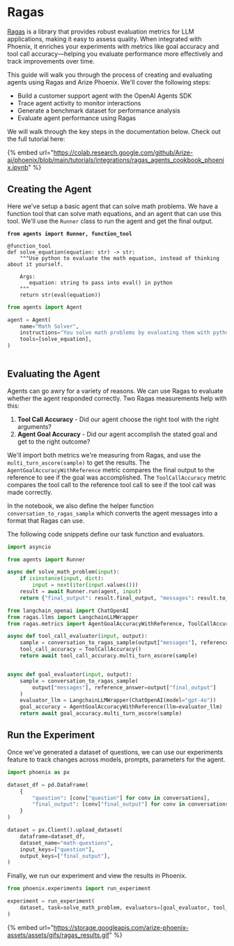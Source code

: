 # Ragas

[Ragas](https://docs.ragas.io/en/stable/) is a library that provides robust evaluation metrics for LLM applications, making it easy to assess quality. When integrated with Phoenix, it enriches your experiments with metrics like goal accuracy and tool call accuracy—helping you evaluate performance more effectively and track improvements over time.

This guide will walk you through the process of creating and evaluating agents using Ragas and Arize Phoenix. We'll cover the following steps:

* Build a customer support agent with the OpenAI Agents SDK
* Trace agent activity to monitor interactions
* Generate a benchmark dataset for performance analysis
* Evaluate agent performance using Ragas

We will walk through the key steps in the documentation below. Check out the full tutorial here:

{% embed url="https://colab.research.google.com/github/Arize-ai/phoenix/blob/main/tutorials/integrations/ragas_agents_cookbook_phoenix.ipynb" %}

## Creating the Agent

Here we've setup a basic agent that can solve math problems. We have a function tool that can solve math equations, and an agent that can use this tool. We'll use the `Runner` class to run the agent and get the final output.

<pre class="language-python"><code class="lang-python"><strong>from agents import Runner, function_tool
</strong>
@function_tool
def solve_equation(equation: str) -> str:
    """Use python to evaluate the math equation, instead of thinking about it yourself.

    Args:
       equation: string to pass into eval() in python
    """
    return str(eval(equation))
</code></pre>

```python
from agents import Agent

agent = Agent(
    name="Math Solver",
    instructions="You solve math problems by evaluating them with python and returning the result",
    tools=[solve_equation],
)
     
```

## Evaluating the Agent <a href="#evaluating-our-agent" id="evaluating-our-agent"></a>

Agents can go awry for a variety of reasons. We can use Ragas to evaluate whether the agent responded correctly. Two Ragas measurements help with this:

1. **Tool Call Accuracy** - Did our agent choose the right tool with the right arguments?
2. **Agent Goal Accuracy** - Did our agent accomplish the stated goal and get to the right outcome?

We'll import both metrics we're measuring from Ragas, and use the `multi_turn_ascore(sample)` to get the results. The `AgentGoalAccuracyWithReference` metric compares the final output to the reference to see if the goal was accomplished. The `ToolCallAccuracy` metric compares the tool call to the reference tool call to see if the tool call was made correctly.

In the notebook, we also define the helper function `conversation_to_ragas_sample` which converts the agent messages into a format that Ragas can use.

The following code snippets define our task function and evaluators.

```python
import asyncio

from agents import Runner

async def solve_math_problem(input):
    if isinstance(input, dict):
        input = next(iter(input.values()))
    result = await Runner.run(agent, input)
    return {"final_output": result.final_output, "messages": result.to_input_list()}
```

```python
from langchain_openai import ChatOpenAI
from ragas.llms import LangchainLLMWrapper
from ragas.metrics import AgentGoalAccuracyWithReference, ToolCallAccuracy

async def tool_call_evaluator(input, output):
    sample = conversation_to_ragas_sample(output["messages"], reference_equation=input["question"])
    tool_call_accuracy = ToolCallAccuracy()
    return await tool_call_accuracy.multi_turn_ascore(sample)


async def goal_evaluator(input, output):
    sample = conversation_to_ragas_sample(
        output["messages"], reference_answer=output["final_output"]
    )
    evaluator_llm = LangchainLLMWrapper(ChatOpenAI(model="gpt-4o"))
    goal_accuracy = AgentGoalAccuracyWithReference(llm=evaluator_llm)
    return await goal_accuracy.multi_turn_ascore(sample)

```

## Run the Experiment

Once we've generated a dataset of questions, we can use our experiments feature to track changes across models, prompts, parameters for the agent.

```python
import phoenix as px

dataset_df = pd.DataFrame(
    {
        "question": [conv["question"] for conv in conversations],
        "final_output": [conv["final_output"] for conv in conversations],
    }
)

dataset = px.Client().upload_dataset(
    dataframe=dataset_df,
    dataset_name="math-questions",
    input_keys=["question"],
    output_keys=["final_output"],
)
```

Finally, we run our experiment and view the results in Phoenix.

```python
from phoenix.experiments import run_experiment

experiment = run_experiment(
    dataset, task=solve_math_problem, evaluators=[goal_evaluator, tool_call_evaluator]
)
```

{% embed url="https://storage.googleapis.com/arize-phoenix-assets/assets/gifs/ragas_results.gif" %}
